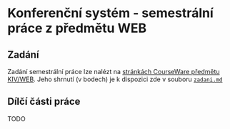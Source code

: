 # Konferenční systém - semestrální práce z předmětu WEB
## Zadání
Zadání semestrální práce lze nalézt na [stránkách CourseWare předmětu KIV/WEB](
https://courseware.zcu.cz/portal/studium/courseware/kiv/web/samostatna-prace/index.html).
Jeho shrnutí (v bodech) je k dispozici zde v souboru [`zadani.md`](zadani.md)

## Dílčí části práce
TODO
